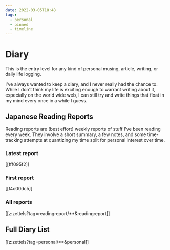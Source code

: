 ```yaml
---
date: 2022-03-05T18:48
tags:
  - personal
  - pinned
  - timeline
---
```


# Diary

This is the entry level for any kind of personal musing, article, writing, or
daily life logging.

I've always wanted to keep a diary, and I never really had the chance to. While
I don't think my life is exciting enough to warrant writing about it, especially
on the world wide web, I can still try and write things that float in my mind
every once in a while I guess.

## Japanese Reading Reports

Reading reports are (best effort) weekly reports of stuff I've been reading
every week. They involve a short summary, a few notes, and some time-tracking
attempts at quantizing my time split for personal interest over time.

### Latest report

[[fff095f2]]

### First report

[[f4c00dc5]]

### All reports

[[z:zettels?tag=readingreport/**&readingreport]]

## Full Diary List

[[z:zettels?tag=personal/**&personal]]

